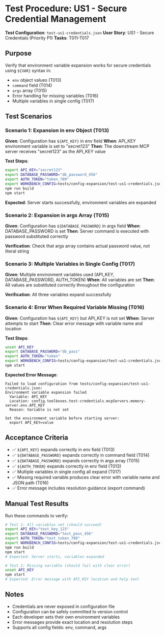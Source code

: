 # Test Procedure: US1 - Secure Credential Management

**Test Configuration**: `test-us1-credentials.json`
**User Story**: US1 - Secure Credentials (Priority P1)
**Tasks**: T011-T017

## Purpose

Verify that environment variable expansion works for secure credentials using `${VAR}` syntax in:
- `env` object values (T013)
- `command` field (T014)
- `args` array (T015)
- Error handling for missing variables (T016)
- Multiple variables in single config (T017)

## Test Scenarios

### Scenario 1: Expansion in env Object (T013)

**Given**: Configuration has `${API_KEY}` in env field
**When**: API_KEY environment variable is set to "secret123"
**Then**: The downstream MCP server receives "secret123" as the API_KEY value

**Test Steps**:
```bash
export API_KEY="secret123"
export DATABASE_PASSWORD="db_password_456"
export AUTH_TOKEN="token_789"
export WORKBENCH_CONFIG=tests/config-expansion/test-us1-credentials.json
npm run build
npm start
```

**Expected**: Server starts successfully, environment variables are expanded

### Scenario 2: Expansion in args Array (T015)

**Given**: Configuration has `${DATABASE_PASSWORD}` in args field
**When**: DATABASE_PASSWORD is set
**Then**: Server command is executed with password substituted correctly

**Verification**: Check that args array contains actual password value, not literal string

### Scenario 3: Multiple Variables in Single Config (T017)

**Given**: Multiple environment variables used (API_KEY, DATABASE_PASSWORD, AUTH_TOKEN)
**When**: All variables are set
**Then**: All values are substituted correctly throughout the configuration

**Verification**: All three variables expand successfully

### Scenario 4: Error When Required Variable Missing (T016)

**Given**: Configuration has `${API_KEY}` but API_KEY is not set
**When**: Server attempts to start
**Then**: Clear error message with variable name and location

**Test Steps**:
```bash
unset API_KEY
export DATABASE_PASSWORD="db_pass"
export AUTH_TOKEN="token"
export WORKBENCH_CONFIG=tests/config-expansion/test-us1-credentials.json
npm start
```

**Expected Error Message**:
```
Failed to load configuration from tests/config-expansion/test-us1-credentials.json:
Environment variable expansion failed
  Variable: API_KEY
  Location: config.toolboxes.test-credentials.mcpServers.memory-server.env.API_KEY
  Reason: Variable is not set

Set the environment variable before starting server:
  export API_KEY=value
```

## Acceptance Criteria

- ✅ `${API_KEY}` expands correctly in env field (T013)
- ✅ `${DATABASE_PASSWORD}` expands correctly in command field (T014)
- ✅ `${DATABASE_PASSWORD}` expands correctly in args array (T015)
- ✅ `${AUTH_TOKEN}` expands correctly in env field (T013)
- ✅ Multiple variables in single config all expand (T017)
- ✅ Missing required variable produces clear error with variable name and JSON path (T016)
- ✅ Error message includes resolution guidance (export command)

## Manual Test Results

Run these commands to verify:

```bash
# Test 1: All variables set (should succeed)
export API_KEY="test_key_123"
export DATABASE_PASSWORD="test_pass_456"
export AUTH_TOKEN="test_token_789"
export WORKBENCH_CONFIG=tests/config-expansion/test-us1-credentials.json
npm run build
npm start
# Expected: Server starts, variables expanded

# Test 2: Missing variable (should fail with clear error)
unset API_KEY
npm start
# Expected: Error message with API_KEY location and help text
```

## Notes

- Credentials are never exposed in configuration file
- Configuration can be safely committed to version control
- Each developer sets their own environment variables
- Error messages provide exact location and resolution steps
- Supports all config fields: env, command, args
